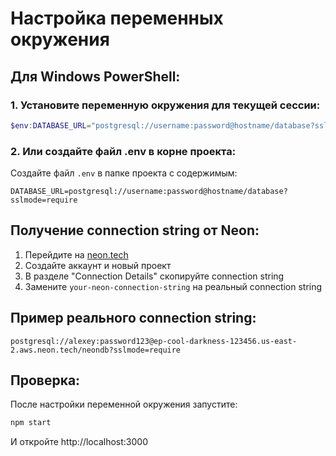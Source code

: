 # Настройка переменных окружения

## Для Windows PowerShell:

### 1. Установите переменную окружения для текущей сессии:
```powershell
$env:DATABASE_URL="postgresql://username:password@hostname/database?sslmode=require"
```

### 2. Или создайте файл .env в корне проекта:
Создайте файл `.env` в папке проекта с содержимым:
```
DATABASE_URL=postgresql://username:password@hostname/database?sslmode=require
```

## Получение connection string от Neon:

1. Перейдите на [neon.tech](https://neon.tech)
2. Создайте аккаунт и новый проект
3. В разделе "Connection Details" скопируйте connection string
4. Замените `your-neon-connection-string` на реальный connection string

## Пример реального connection string:
```
postgresql://alexey:password123@ep-cool-darkness-123456.us-east-2.aws.neon.tech/neondb?sslmode=require
```

## Проверка:
После настройки переменной окружения запустите:
```bash
npm start
```

И откройте http://localhost:3000
